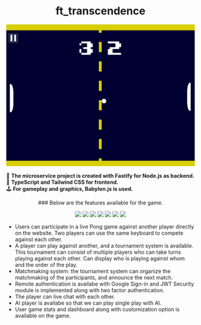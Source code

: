 <h1 align="center">ft_transcendence</h1>

<p align="center">
  <img src="pong.gif" alt="alt text" />
</p>

<p>
  🚀 <strong>The microservice project is created with Fastify for Node.js as backend.</strong><br>
  🎨 <strong>TypeScript and Tailwind CSS for frontend.</strong><br>
  🕹️ <strong>For gameplay and graphics, Babylon.js is used.</strong>
</p>



<p align="center">
### Below are the features available for the game.
</p>
<p align="center">
  <img src="https://img.shields.io/badge/🎮%20Live%20Pong%20Game-2%20Players%20Local%20Play-blueviolet" />
  <img src="https://img.shields.io/badge/🏆%20Tournament%20System-Multiplayer%20Matchmaking-brightgreen" />
  <img src="https://img.shields.io/badge/🤝%20Matchmaking%20Engine-Auto%20Player%20Pairing-yellowgreen" />
  <img src="https://img.shields.io/badge/🔐%20Authentication-Google%20%7C%20JWT%20%7C%202FA-critical" />
  <img src="https://img.shields.io/badge/💬%20Live%20Chat-Player%20Interaction%20in%20Game-blue" />
  <img src="https://img.shields.io/badge/🧠%20AI%20Player-Single%20Player%20Mode-lightgrey" />
  <img src="https://img.shields.io/badge/📊%20Stats%20%26%20Dashboard-Game%20Tracking%20%7C%20Customization-success" />
</p>


* Users can participate in a live Pong game against another player directly on the website. Two players can use the same keyboard to compete against each other.
* A player can play against another, and a tournament system is available. This tournament can consist of multiple players who can take turns playing against each other. Can display who is playing against whom and the order of the play.
* Matchmaking system: the tournament system can organize the matchmaking of the participants, and announce the next match.
* Remote authentication is availabe with Google Sign-in and JWT Security module is implemented along with two factor authentication.
* The player can live chat with each other.
* AI player is availabe so that we can play single play with AI.
* User game stats and dashboard along with customization option is available on the game.
